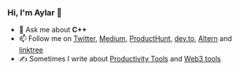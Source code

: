 ### Hi, I'm Aylar 👋

- 💬 Ask me about **C++**
- 📫 Follow me on  [Twitter](https://twitter.com/aylarghezelbash), [Medium](https://medium.com/@aylarghezelbash), [ProductHunt](https://producthunt.com/@aylarghezelbash), [dev.to](https://dev.to/aylarghezelbash), [Altern](https://altern.ai/@aylarghezelbash) and [linktree](https://linktr.ee/aylarghezelbash)
- ✍️ Sometimes I write about [Productivity Tools](https://productivity.directory) and [Web3 tools](https://web3stand.com)
